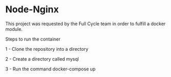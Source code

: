# Node-Nginx

This project was requested by the Full Cycle team in order to fulfill a docker module.

Steps to run the container

1 - Clone the repository into a directory

2 - Create a directory called mysql

3 - Run the command docker-compose up
